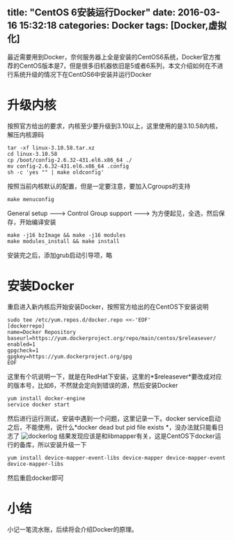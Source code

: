title: "CentOS 6安装运行Docker"
date: 2016-03-16 15:32:18
categories: Docker
tags: [Docker,虚拟化]
---

最近需要用到Docker，奈何服务器上全是安装的CentOS6系统，Docker官方推荐的CentOS版本是7，但是很多旧机器依旧是5或者6系列，本文介绍如何在不进行系统升级的情况下在CentOS6中安装并运行Docker
<!--more-->

# 升级内核
按照官方给出的要求，内核至少要升级到3.10以上，这里使用的是3.10.58内核，解压内核源码
```shell
tar -xf linux-3.10.58.tar.xz
cd linux-3.10.58
cp /boot/config-2.6.32-431.el6.x86_64 ./
mv config-2.6.32-431.el6.x86_64 .config
sh -c 'yes "" | make oldconfig'
```
按照当前内核默认的配置，但是一定要注意，要加入Cgroups的支持
```
make menuconfig
```
General setup  --->
    Control Group support  --->
为方便起见，全选，然后保存，开始编译安装
```shell
make -j16 bzImage && make -j16 modules
make modules_install && make install 
```
安装完之后，添加grub启动引导项，略

# 安装Docker
重启进入新内核后开始安装Docker，按照官方给出的在CentOS下安装说明
```shell
sudo tee /etc/yum.repos.d/docker.repo <<-'EOF'
[dockerrepo]
name=Docker Repository
baseurl=https://yum.dockerproject.org/repo/main/centos/$releasever/
enabled=1
gpgcheck=1
gpgkey=https://yum.dockerproject.org/gpg
EOF
```
这里有个坑说明一下，就是在RedHat下安装，这里的*$releasever*要改成对应的版本号，比如6，不然就会定向到错误的源，然后安装Docker
```shell
yum install docker-engine
service docker start
```
然后进行运行测试，安装中遇到一个问题，这里记录一下。docker service启动之后，不能使用，说什么*docker dead but pid file exists
*，没办法就只能看日志了
![dockerlog](/figures/install-docker-on-centos/dockerlog.png)
结果发现应该是和libmapper有关，这是CentOS下docker运行的备库，所以安装升级一下
```shell
yum install device-mapper-event-libs device-mapper device-mapper-event device-mapper-libs
```
然后重启docker即可

# 小结
小记一笔流水账，后续将会介绍Docker的原理。